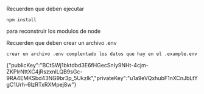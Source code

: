 Recuerden que deben ejecutar 
```
npm install
```

para reconstruir los modulos de node

Recuerden que deben crear un archivo .env

```
crear un archivo .env complentado los datos que hay en el .example.env
```

{"publicKey":"BCtSWj1bktdbd3E6fHGecSnIy9NHt-4cjm-ZKPIrNttXC4jRszxnlLQB9sGc-9RA4EMKSbd43NG9br3p_5Ukzlk","privateKey":"u1a9eVQxhubF1nXCnJbLtYgC1Urh-6lzRTxRXMpej8w"}
